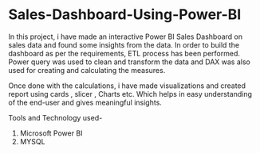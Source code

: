 # Sales-Dashboard-Using-Power-BI

In this project, i have made an interactive Power BI Sales Dashboard on sales data and found some insights from the data. In order to build the dashboard as per the requirements, ETL process has been performed. Power query was used to clean and transform the data and DAX was also used for creating and calculating the measures.

Once done with the calculations, i have made visualizations and created report using cards , slicer , Charts etc.
Which helps in easy understanding of the end-user and gives meaningful insights.

Tools and Technology used-
1. Microsoft Power BI
2. MYSQL
